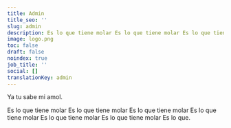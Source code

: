 ```yaml
---
title: Admin
title_seo: ''
slug: admin
description: Es lo que tiene molar Es lo que tiene molar Es lo que tiene molar Es lo que tiene molar Es lo que tiene molar Es lo que tiene molar Es lo que
image: logo.png
toc: false
draft: false
noindex: true
job_title: ''
social: []
translationKey: admin
---
```

Ya tu sabe mi amol.

Es lo que tiene molar Es lo que tiene molar Es lo que tiene molar Es lo que tiene molar Es lo que tiene molar Es lo que tiene molar Es lo que.